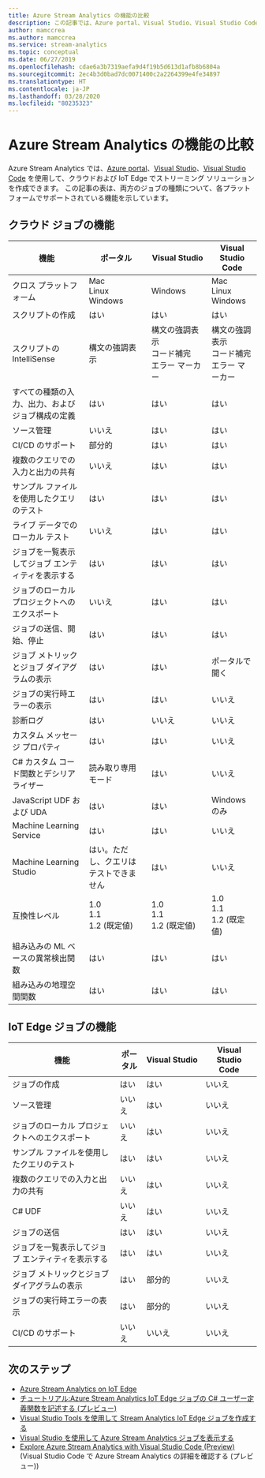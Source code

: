 ```yaml
---
title: Azure Stream Analytics の機能の比較
description: この記事では、Azure portal、Visual Studio、Visual Studio Code でサポートされている、Azure Stream Analytics のクラウド ジョブと IoT Edge ジョブの機能を比較します。
author: mamccrea
ms.author: mamccrea
ms.service: stream-analytics
ms.topic: conceptual
ms.date: 06/27/2019
ms.openlocfilehash: cdae6a3b7319aefa9d4f19b5d613d1afb8b6804a
ms.sourcegitcommit: 2ec4b3d0bad7dc0071400c2a2264399e4fe34897
ms.translationtype: HT
ms.contentlocale: ja-JP
ms.lasthandoff: 03/28/2020
ms.locfileid: "80235323"
---
```

# <a name="azure-stream-analytics-feature-comparison"></a>Azure Stream Analytics の機能の比較

Azure Stream Analytics では、[Azure portal](stream-analytics-quick-create-portal.md)、[Visual Studio](stream-analytics-quick-create-vs.md)、[Visual Studio Code](quick-create-vs-code.md) を使用して、クラウドおよび IoT Edge でストリーミング ソリューションを作成できます。 この記事の表は、両方のジョブの種類について、各プラットフォームでサポートされている機能を示しています。

## <a name="cloud-job-features"></a>クラウド ジョブの機能


|機能  |ポータル  |Visual Studio  |Visual Studio Code  |
|---------|---------|---------|---------|
|クロス プラットフォーム     |Mac</br>Linux</br>Windows         |Windows        |Mac</br>Linux</br>Windows          |
|スクリプトの作成     |はい         |はい         |はい         |
|スクリプトの IntelliSense     |構文の強調表示         |構文の強調表示</br>コード補完</br>エラー マーカー         |構文の強調表示</br>コード補完</br>エラー マーカー         |
|すべての種類の入力、出力、およびジョブ構成の定義     |はい         |はい         |はい         |
|ソース管理     |いいえ         |はい         |はい         |
|CI/CD のサポート     |部分的         |はい         |はい         |
|複数のクエリでの入力と出力の共有     |いいえ         |はい         |はい         |
|サンプル ファイルを使用したクエリのテスト     |はい         |はい        |はい         |
|ライブ データでのローカル テスト     |いいえ         |はい       |はい      |
|ジョブを一覧表示してジョブ エンティティを表示する     |はい         |はい        |はい         |
|ジョブのローカル プロジェクトへのエクスポート     |いいえ         |はい         |はい         |
|ジョブの送信、開始、停止     |はい         |はい         |はい         |
|ジョブ メトリックとジョブ ダイアグラムの表示     |はい         |はい         |ポータルで開く         |
|ジョブの実行時エラーの表示     |はい         |はい         |いいえ         |
|診断ログ     |はい         |いいえ         |いいえ         |
|カスタム メッセージ プロパティ     |はい         |はい         |いいえ       |
|C# カスタム コード関数とデシリアライザー|読み取り専用モード|はい|いいえ|
|JavaScript UDF および UDA     |はい         |はい         |Windows のみ         |
|Machine Learning Service     |はい        |はい         |いいえ         |
|Machine Learning Studio     |はい。ただし、クエリはテストできません        |はい |いいえ         |
|互換性レベル     |1.0</br>1.1</br>1.2 (既定値)         |1.0</br>1.1</br>1.2 (既定値)           |1.0</br>1.1</br>1.2 (既定値)           |
|組み込みの ML ベースの異常検出関数     |はい         |はい         |はい         |
|組み込みの地理空間関数     |はい         |はい         |はい         |



## <a name="iot-edge-job-features"></a>IoT Edge ジョブの機能

|機能  |ポータル  |Visual Studio  |Visual Studio Code  |
|---------|---------|---------|---------|
|ジョブの作成     |はい         |はい         |いいえ         |
|ソース管理     |いいえ         |はい         |いいえ         |
|ジョブのローカル プロジェクトへのエクスポート     |いいえ         |はい         |いいえ         |
|サンプル ファイルを使用したクエリのテスト     |はい         |はい         |いいえ         |
|複数のクエリでの入力と出力の共有     |いいえ         |はい         |いいえ         |
|C# UDF     |いいえ         |はい         |いいえ         |
|ジョブの送信     |はい         |はい         |いいえ         |
|ジョブを一覧表示してジョブ エンティティを表示する     |はい         |はい         |いいえ         |
|ジョブ メトリックとジョブ ダイアグラムの表示     |はい         |部分的         |いいえ         |
|ジョブの実行時エラーの表示     |はい         |部分的         |いいえ         |
|CI/CD のサポート     |いいえ         |いいえ         |いいえ         |


## <a name="next-steps"></a>次のステップ

* [Azure Stream Analytics on IoT Edge](stream-analytics-edge.md)
* [チュートリアル:Azure Stream Analytics IoT Edge ジョブの C# ユーザー定義関数を記述する (プレビュー)](stream-analytics-edge-csharp-udf.md)
* [Visual Studio Tools を使用して Stream Analytics IoT Edge ジョブを作成する](stream-analytics-tools-for-visual-studio-edge-jobs.md)
* [Visual Studio を使用して Azure Stream Analytics ジョブを表示する](stream-analytics-vs-tools.md)
* [Explore Azure Stream Analytics with Visual Studio Code (Preview)](visual-studio-code-explore-jobs.md) (Visual Studio Code で Azure Stream Analytics の詳細を確認する (プレビュー))


